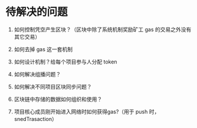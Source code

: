 # 待解决的问题

1. 如何控制凭空产生区块？（区块中除了系统机制奖励矿工 gas 的交易之外没有其它交易）

2. 如何去掉 gas 这一套机制

3. 如何设计机制？给每个项目参与人分配 token

4. 如何解决组播问题？

5. 如何解决不同项目区块同步问题？

6. 区块链中存储的数据如何组织和使用？

7. 项目核心成员刚开始进入网络时如何获得gas?（用于 push 时，snedTrasaction）
